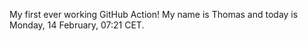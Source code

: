 My first ever working GitHub Action!
My name is Thomas and today is Monday, 14 February, 07:21 CET. 
